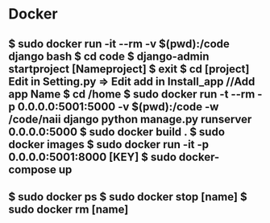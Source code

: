 # Docker

$ sudo docker run -it --rm -v $(pwd):/code django bash
$ cd code
$ django-admin startproject [Nameproject]
$ exit
$ cd [project]
Edit in
	Setting.py => Edit  add in Install_app	//Add app Name
$ cd /home
$ sudo docker run -t --rm -p 0.0.0.0:5001:5000 -v $(pwd):/code -w /code/naii django python manage.py runserver 0.0.0.0:5000
$ sudo docker build .
$ sudo docker images
$ sudo docker run -it -p 0.0.0.0:5001:8000 [KEY]
$ sudo docker-compose up
------------------------------
$ sudo docker ps
$ sudo docker stop [name]
$ sudo docker rm [name]
-----------------------------